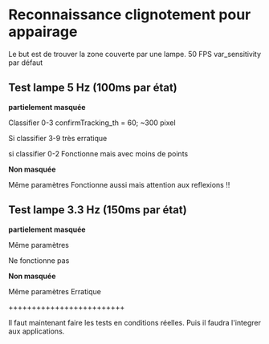 Reconnaissance clignotement pour appairage
==========================================

Le but est de trouver la zone couverte par une lampe.
50 FPS
var_sensitivity par défaut

Test lampe  5 Hz (100ms par état)
-----------------------------------------------------

**partielement masquée**

Classifier 0-3
confirmTracking_th = 60;
~300 pixel

Si classifier 3-9
très erratique

si classifier 0-2
Fonctionne mais avec moins de points

**Non masquée**

Même paramètres 
Fonctionne aussi mais attention aux reflexions !!

Test lampe 3.3 Hz (150ms par état)
----------------------------------

**partielement masquée**

Même paramètres

Ne fonctionne pas

**Non masquée**

Même paramètres 
Erratique

+++++++++++++++++++++++++

Il faut maintenant faire les tests en conditions réelles.
Puis il faudra l'integrer aux applications.
